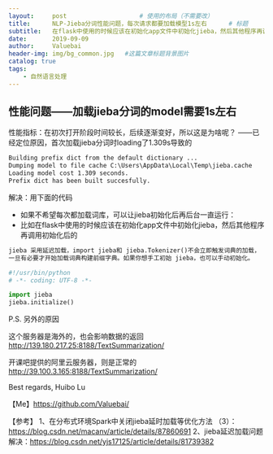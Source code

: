 ```yaml
---
layout:     post					# 使用的布局（不需要改）
title:      NLP-Jieba分词性能问题，每次请求都要加载模型1s左右		# 标题
subtitle:   在flask中使用的时候应该在初始化app文件中初始化jieba，然后其他程序再调用初始化后的    			#副标题
date:       2019-09-09
author:     Valuebai
header-img: img/bg_common.jpg 	#这篇文章标题背景图片
catalog: true
tags:
    - 自然语言处理
---
```




## 性能问题——加载jieba分词的model需要1s左右

性能指标：在初次打开阶段时间较长，后续逐渐变好，所以这是为啥呢？
——已经定位原因，首次加载jieba分词时loading了1.309s导致的

```md
Building prefix dict from the default dictionary ...
Dumping model to file cache C:\Users\AppData\Local\Temp\jieba.cache
Loading model cost 1.309 seconds.
Prefix dict has been built succesfully.
```

解决：用下面的代码
- 如果不希望每次都加载词库，可以让jieba初始化后再后台一直运行：
- 比如在flask中使用的时候应该在初始化app文件中初始化jieba，然后其他程序再调用初始化后的

```python
jieba 采用延迟加载，import jieba和 jieba.Tokenizer()不会立即触发词典的加载，
一旦有必要才开始加载词典构建前缀字典。如果你想手工初始 jieba，也可以手动初始化。

#!/usr/bin/python
# -*- coding: UTF-8 -*-

import jieba
jieba.initialize()

```


P.S. 另外的原因

这个服务器是海外的，也会影响数据的返回
http://139.180.217.25:8188/TextSummarization/ 

开课吧提供的阿里云服务器，则是正常的
http://39.100.3.165:8188/TextSummarization/

Best regards,
Huibo Lu


【Me】https://github.com/Valuebai/

【参考】
1、在分布式环境Spark中关闭jieba延时加载等优化方法 （3）：https://blog.csdn.net/macanv/article/details/87860691
2、jieba延迟加载问题解决：https://blog.csdn.net/yjs17125/article/details/81739382